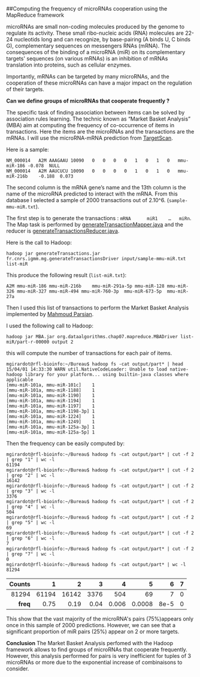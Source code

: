 ##Computing the frequency of microRNAs cooperation using the MapReduce framework

microRNAs are small non-coding molecules produced by the genome to regulate its activity. These small ribo-nucleic acids (RNA) molecules are 22-24 nucleotids long and can recognize, by base-pairing (A binds U, C binds G), complementary sequences on messengers RNAs (mRNA). The consequences of the binding of a microRNA (miR) on its complementary targets' sequences (on various mRNAs) is an inhibition of mRNAs translation into proteins, such as cellular enzymes.

Importantly, mRNAs can be targeted by many microRNAs, and the cooperation of these microRNAs can have a major impact on the regulation of their targets. 

**Can we define groups of microRNAs that cooperate frequently ?**

The specific task of finding association between items can be solved by association rules learning. The technic known as “Market Basket Analysis” (MBA) aim at computing the frequency of co-occurrence of items in transactions. Here the items are the microRNAs and the transactions are the mRNAs. I will use the microRNA-mRNA prediction from [TargetScan](http://www.targetscan.org/cgi-bin/targetscan/data_download.cgi?db=vert_70).

Here is a sample:
```
NM_000014	A2M	AAAGAAU	10090	0	0	0	0	1	0	1	0	mmu-miR-186	-0.078	NULL
NM_000014	A2M	AAUCUCU	10090	0	0	0	0	1	0	1	0	mmu-miR-216b	-0.188	0.073
```
The second column is the mRNA gene’s name and the 13th column is the name of the microRNA predicted to interact with the mRNA. From this database I selected a sample of 2000 transactions out of 2.10^6. (`sample-mmu-miR.txt`).

The first step is to generate the transactions : `mRNA		miR1	…	miRn`.
The Map task is performed by [generateTransactionMapper.java](\src\main\java\fr\cnrs\igmm\mg\generateTransactionMapper.java) and the reducer is [generateTransactionsReducer.java](\src\main\java\fr\cnrs\igmm\mg\generateTransactionReducer.java).

Here is the call to Hadoop:
```
hadoop jar generateTransactions.jar fr.cnrs.igmm.mg.generateTransactionsDriver input/sample-mmu-miR.txt list-miR
```

This produce the following result (`list-miR.txt`):
```
A2M	mmu-miR-186	mmu-miR-216b	mmu-miR-291a-5p	mmu-miR-128	mmu-miR-326	mmu-miR-327	mmu-miR-494	mmu-miR-760-3p	mmu-miR-673-5p	mmu-miR-27a	
```

Then I used this list of transactions to perform the Market Basket Analysis implemented by [Mahmoud Parsian](https://github.com/mahmoudparsian/data-algorithms-book/tree/master/src/main/java/org/dataalgorithms/chap07/mapreduce).

I used the following call to Hadoop:
```
hadoop jar MBA.jar org.dataalgorithms.chap07.mapreduce.MBADriver list-miR/part-r-00000 output 2
```
this will compute the number of transactions for each pair of items.
```
mgirardot@rfl-bioinfo:~/Bureau$ hadoop fs -cat output/part* | head
15/04/01 14:33:30 WARN util.NativeCodeLoader: Unable to load native-hadoop library for your platform... using builtin-java classes where applicable
[mmu-miR-101a, mmu-miR-101c]	1
[mmu-miR-101a, mmu-miR-1188]	1
[mmu-miR-101a, mmu-miR-1190]	1
[mmu-miR-101a, mmu-miR-1194]	1
[mmu-miR-101a, mmu-miR-1197]	1
[mmu-miR-101a, mmu-miR-1198-3p]	1
[mmu-miR-101a, mmu-miR-1224]	1
[mmu-miR-101a, mmu-miR-1249]	1
[mmu-miR-101a, mmu-miR-125a-3p]	1
[mmu-miR-101a, mmu-miR-125a-5p]	1

```

Then the frequency can be easily computed by:
```
mgirardot@rfl-bioinfo:~/Bureau$ hadoop fs -cat output/part* | cut -f 2 | grep "1" | wc -l
61194
mgirardot@rfl-bioinfo:~/Bureau$ hadoop fs -cat output/part* | cut -f 2 | grep "2" | wc -l
16142
mgirardot@rfl-bioinfo:~/Bureau$ hadoop fs -cat output/part* | cut -f 2 | grep "3" | wc -l
3376
mgirardot@rfl-bioinfo:~/Bureau$ hadoop fs -cat output/part* | cut -f 2 | grep "4" | wc -l
504
mgirardot@rfl-bioinfo:~/Bureau$ hadoop fs -cat output/part* | cut -f 2 | grep "5" | wc -l
69
mgirardot@rfl-bioinfo:~/Bureau$ hadoop fs -cat output/part* | cut -f 2 | grep "6" | wc -l
7
mgirardot@rfl-bioinfo:~/Bureau$ hadoop fs -cat output/part* | cut -f 2 | grep "7" | wc -l
0
mgirardot@rfl-bioinfo:~/Bureau$ hadoop fs -cat output/part* | wc -l
81294

```


|**Counts**		 |**1** |**2** |**3** |**4** |**5** |**6** |**7** |
|---------------:|-----:|-----:|-----:|-----:|-----:|-----:|-----:|
|81294			 |61194 |16142 |3376  |504   |69    |7     |0     |
|**freq**        |0.75  |0.19  |0.04  |0.006 |0.0008|8e-5  |0     |

This show that the vast majority of the microRNA's pairs (75%)appears only once in this sample of 2000 predictions. However, we can see that a significant proportion of miR pairs (25%) appear on 2 or more targets.

**Conclusion**
The Market Basket Analysis perfomed with the Hadoop framework allows to find groups of microRNAs that cooperate frequently. However, this analysis performed for pairs is very inefficient for tuples of 3 microRNAs or more due to the exponential increase of combinaisons to consider.

